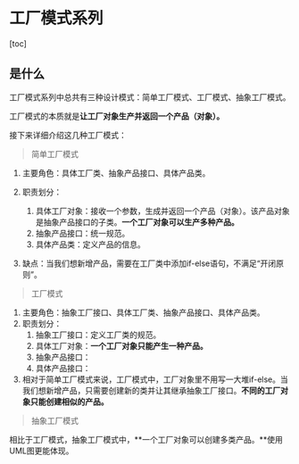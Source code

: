 # 工厂模式系列

[toc]



## 是什么

工厂模式系列中总共有三种设计模式：简单工厂模式、工厂模式、抽象工厂模式。

工厂模式的本质就是**让工厂对象生产并返回一个产品（对象）。**

接下来详细介绍这几种工厂模式：

> 简单工厂模式

1. 主要角色：具体工厂类、抽象产品接口、具体产品类。
2. 职责划分：
   1. 具体工厂对象：接收一个参数，生成并返回一个产品（对象）。该产品对象是抽象产品接口的子类。**一个工厂对象可以生产多种产品。**
   2. 抽象产品接口：统一规范。
   3. 具体产品类：定义产品的信息。

3. 缺点：当我们想新增产品，需要在工厂类中添加if-else语句，不满足“开闭原则”。



> 工厂模式

1. 主要角色：抽象工厂接口、具体工厂类、抽象产品接口、具体产品类。
2. 职责划分：
   1. 抽象工厂接口：定义工厂类的规范。
   2. 具体工厂对象：**一个工厂对象只能产生一种产品。**
   3. 抽象产品接口：
   4. 具体产品接口：
3. 相对于简单工厂模式来说，工厂模式中，工厂对象里不用写一大堆if-else。当我们想新增产品，只需要创建新的类并让其继承抽象工厂接口。**不同的工厂对象只能创建相似的产品。**



> 抽象工厂模式

相比于工厂模式，抽象工厂模式中，**一个工厂对象可以创建多类产品。**使用UML图更能体现。
